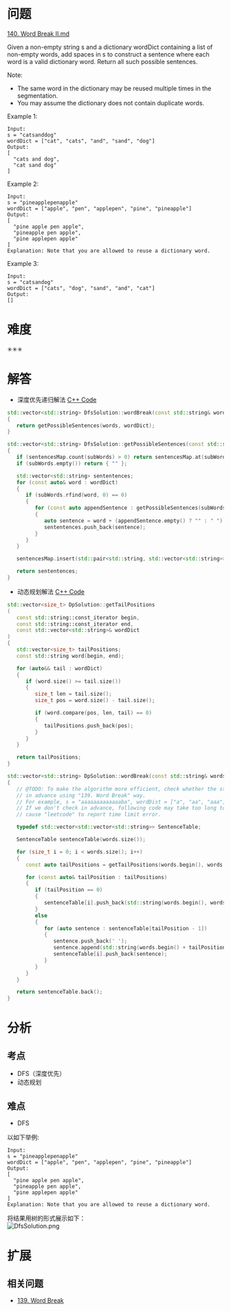 # 问题
[140. Word Break II.md](https://leetcode.com/problems/word-break-ii/)

Given a non-empty string s and a dictionary wordDict containing a list of non-empty words, add spaces in s to construct a sentence where each word is a valid dictionary word. Return all such possible sentences.

Note:

- The same word in the dictionary may be reused multiple times in the segmentation.
- You may assume the dictionary does not contain duplicate words.

Example 1:
```
Input:
s = "catsanddog"
wordDict = ["cat", "cats", "and", "sand", "dog"]
Output:
[
  "cats and dog",
  "cat sand dog"
]
```

Example 2:
```
Input:
s = "pineapplepenapple"
wordDict = ["apple", "pen", "applepen", "pine", "pineapple"]
Output:
[
  "pine apple pen apple",
  "pineapple pen apple",
  "pine applepen apple"
]
Explanation: Note that you are allowed to reuse a dictionary word.
```

Example 3:
```
Input:
s = "catsandog"
wordDict = ["cats", "dog", "sand", "and", "cat"]
Output:
[]
```

# 难度
✳✳✳

# 解答
- 深度优先递归解法
[C++ Code](./code/140.Word-Break-II/DfsSolution.cpp)
```cpp
std::vector<std::string> DfsSolution::wordBreak(const std::string& words, const std::vector<std::string>& wordDict)
{
   return getPossibleSentences(words, wordDict);
}

std::vector<std::string> DfsSolution::getPossibleSentences(const std::string& subWords, const std::vector<std::string>& wordDict)
{
   if (sentencesMap.count(subWords) > 0) return sentencesMap.at(subWords);
   if (subWords.empty()) return { "" };

   std::vector<std::string> sententences;
   for (const auto& word : wordDict)
   {
      if (subWords.rfind(word, 0) == 0)
      {
         for (const auto appendSentence : getPossibleSentences(subWords.substr(word.size()), wordDict))
         {
            auto sentence = word + (appendSentence.empty() ? "" : " ") + appendSentence;
            sententences.push_back(sentence);
         }
      }
   }

   sentencesMap.insert(std::pair<std::string, std::vector<std::string>>(subWords, sententences));

   return sententences;
}
```

- 动态规划解法
[C++ Code](./code/140.Word-Break-II/DpSolution.cpp)
```cpp
std::vector<size_t> DpSolution::getTailPositions
(
   const std::string::const_iterator begin,
   const std::string::const_iterator end,
   const std::vector<std::string>& wordDict
)
{
   std::vector<size_t> tailPositions;
   const std::string word(begin, end);

   for (auto&& tail : wordDict)
   {
      if (word.size() >= tail.size())
      {
         size_t len = tail.size();
         size_t pos = word.size() - tail.size();

         if (word.compare(pos, len, tail) == 0)
         {
            tailPositions.push_back(pos);
         }
      }
   }

   return tailPositions;
}

std::vector<std::string> DpSolution::wordBreak(const std::string& words, const std::vector<std::string>& wordDict)
{
   // @TODO: To make the algorithm more efficient, check whether the string can be broken correctly
   // in advance using "139. Word Break" way.
   // For example, s = "aaaaaaaaaaaaaba", wordDist = ["a", "aa", "aaa"], cannot be broken correctly.
   // If we don't check in advance, following code may take too long to solve the problem which may
   // cause "leetcode" to report time limit error.

   typedef std::vector<std::vector<std::string>> SentenceTable;

   SentenceTable sentenceTable(words.size());

   for (size_t i = 0; i < words.size(); i++)
   {
      const auto tailPositions = getTailPositions(words.begin(), words.begin() + i + 1, wordDict);

      for (const auto& tailPosition : tailPositions)
      {
         if (tailPosition == 0)
         {
            sentenceTable[i].push_back(std::string(words.begin(), words.begin() + i + 1));
         }
         else
         {
            for (auto sentence : sentenceTable[tailPosition - 1])
            {
               sentence.push_back(' ');
               sentence.append(std::string(words.begin() + tailPosition, words.begin() + i + 1));
               sentenceTable[i].push_back(sentence);
            }
         }
      }
   }

   return sentenceTable.back();
}
```

# 分析
## 考点
* DFS（深度优先）
* 动态规划

## 难点
* DFS

以如下举例:
```
Input:
s = "pineapplepenapple"
wordDict = ["apple", "pen", "applepen", "pine", "pineapple"]
Output:
[
  "pine apple pen apple",
  "pineapple pen apple",
  "pine applepen apple"
]
Explanation: Note that you are allowed to reuse a dictionary word.
```
将结果用树的形式展示如下：<br>
![DfsSolution.png](./code/140.Word-Break-II/DfsSolution.png)


# 扩展
## 相关问题
* [139. Word Break](139.Word-Break.md)
